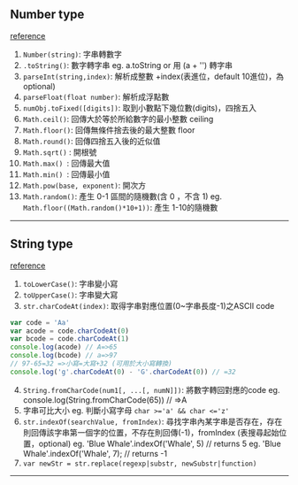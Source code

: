 ## Number type
[reference](https://developer.mozilla.org/zh-TW/docs/Web/JavaScript/Reference/Global_Objects/Number)
1. `Number(string)`: 字串轉數字
2. `.toString()`: 數字轉字串
    eg. a.toString or 用 (a + '') 轉字串
3. `parseInt(string,index)`: 解析成整數 +index(表進位，default 10進位)，為 optional)
4. `parseFloat(float number)`: 解析成浮點數
5. `numObj.toFixed([digits])`: 取到小數點下幾位數(digits)，四捨五入
6. `Math.ceil()`: 回傳大於等於所給數字的最小整數 ceiling
7. `Math.floor()`: 回傳無條件捨去後的最大整數 floor
8. `Math.round()`: 回傳四捨五入後的近似值
9. `Math.sqrt()` : 開根號
10. `Math.max() `: 回傳最大值
11. `Math.min() `: 回傳最小值
12. `Math.pow(base, exponent)`: 開次方
13. `Math.random()`: 產生 0-1 區間的隨機數(含 0 ，不含 1)
    eg. `Math.floor((Math.random()*10+1))`: 產生 1-10的隨機數  
***
## String type
[reference](https://developer.mozilla.org/en-US/docs/Web/JavaScript/Reference/Global_Objects/String)
1. `toLowerCase()`: 字串變小寫
2. `toUpperCase()`: 字串變大寫
3. `str.charCodeAt(index)`: 取得字串對應位置(0~字串長度-1)之ASCII code
```JavaScript
var code = 'Aa'
var acode = code.charCodeAt(0)
var bcode = code.charCodeAt(1)
console.log(acode) // A=>65
console.log(bcode) // a=>97
// 97-65=32 =>小寫=大寫+32 (可用於大小寫轉換)
console.log('g'.charCodeAt(0) - 'G'.charCodeAt(0)) // =32
```
4. `String.fromCharCode(num1[, ...[, numN]])`: 將數字轉回對應的code
eg. console.log(String.fromCharCode(65)) // =>A
5. 字串可比大小 eg. 判斷小寫字母 `char >='a' && char <='z'`
6. `str.indexOf(searchValue, fromIndex)`:  尋找字串內某字串是否存在，存在則回傳該字串第一個字的位置，不存在則回傳(-1)，fromIndex (表搜尋起始位置，optional)
eg. 'Blue Whale'.indexOf('Whale', 5) // returns  5
eg. 'Blue Whale'.indexOf('Whale', 7); // returns -1
7. `var newStr = str.replace(regexp|substr, newSubstr|function)`
---
